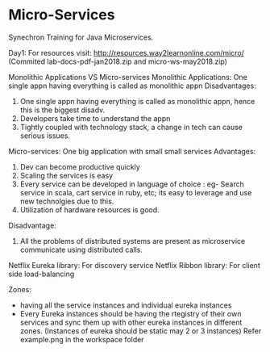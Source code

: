 # Micro-Services
Synechron Training for Java Microservices.

Day1:
For resources visit: http://resources.way2learnonline.com/micro/ (Commited lab-docs-pdf-jan2018.zip and micro-ws-may2018.zip)

Monolithic Applications VS Micro-services
Monolithic Applications: One single appn having everything is called as monolithic appn
Disadvantages:
  1. One single appn having everything is called as monolithic appn, hence this is the biggest disadv.
  2. Developers take time to understand the appn
  3. Tightly coupled with technology stack, a change in tech can cause serious issues.
  
Micro-services: One big application with small small services
Advantages:
  1. Dev can become productive quickly
  2. Scaling the services is easy
  3. Every service can be developed in language of choice : eg- Search service in scala, cart service in ruby, etc; its easy to leverage        and use new technolgies due to this.
  4. Utilization of hardware resources is good.
  
Disadvantage:
  1. All the problems of distributed systems are present as microservice communicate using distributed calls.
  
Netflix Eureka library: For discovery service
Netflix Ribbon library: For client side load-balancing

Zones: 
- having all the service instances and individual eureka instances
- Every Eureka instances should be having the rtegistry of their own services and sync them up with other eureka instances in different zones. (Instances of eureka should be static may 2 or 3 instances)
    Refer example.png in the workspace folder
